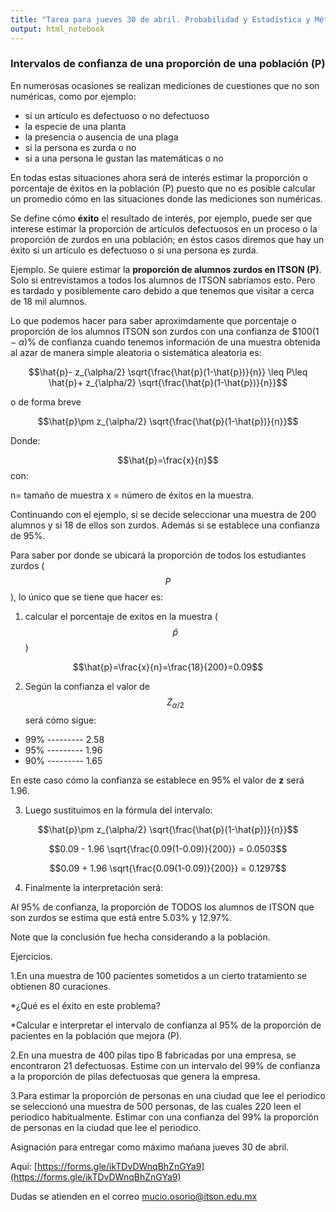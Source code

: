 ```yaml
---
title: "Tarea para jueves 30 de abril. Probabilidad y Estadística y Métodos Estadísticos"
output: html_notebook
---
```



### Intervalos de confianza de una proporción de una población (P)

En numerosas ocasiones se realizan mediciones de cuestiones que no son numéricas, como por ejemplo:

* si un artículo es defectuoso o no defectuoso
* la especie de una planta
* la presencia o ausencia de una plaga
* si la persona es zurda o no
* si a una persona le gustan las matemáticas o no

En todas estas situaciones ahora será de interés estimar la proporción o porcentaje de éxitos en la población (P) puesto que no es posible calcular un promedio cómo en las situaciones donde las mediciones son numéricas.

Se define cómo **éxito** el resultado de interés, por ejemplo, puede ser que interese estimar la proporción de artículos defectuosos en un proceso o la proporción de zurdos en una población; en éstos casos diremos que hay un éxito si un artículo es defectuoso o si una persona es zurda.

Ejemplo. Se quiere estimar la **proporción de alumnos zurdos en ITSON (P)**. Solo si entrevistamos a todos los alumnos de ITSON sabríamos esto. Pero es tardado y posiblemente caro debido a que tenemos que visitar a cerca de 18 mil alumnos.


Lo que podemos hacer para saber aproximdamente que porcentaje o proporción de los alumnos ITSON son zurdos con una confianza de $$100(1-\alpha)%$% de confianza cuando tenemos información de una muestra obtenida al azar de manera simple aleatoria o sistemática aleatoria es:


$$\hat{p}- z_{\alpha/2} \sqrt{\frac{\hat{p}(1-\hat{p})}{n}} \leq P\leq \hat{p}+ z_{\alpha/2} \sqrt{\frac{\hat{p}(1-\hat{p})}{n}}$$

o de forma breve

$$\hat{p}\pm z_{\alpha/2} \sqrt{\frac{\hat{p}(1-\hat{p})}{n}}$$

Donde:

$$\hat{p}=\frac{x}{n}$$
con:

n= tamaño de muestra
x = número de éxitos en la muestra.

Continuando con el ejemplo, si se decide seleccionar una muestra de 200 alumnos y si 18 de ellos son zurdos. Además si se establece una confianza de 95%.

Para saber por donde se ubicará la proporción de todos los estudiantes zurdos ($$P$$), lo único que se tiene que hacer es:

1. calcular el porcentaje de exitos en la muestra ($$\hat{p}$$)


$$\hat{p}=\frac{x}{n}=\frac{18}{200}=0.09$$

2. Según la confianza el valor de $$Z_{\alpha /2}$$ será cómo sigue:

* 99% --------- 2.58
* 95% --------- 1.96
* 90% --------- 1.65

En este caso cómo la confianza se establece en 95% el valor de **z** será 1.96.

3. Luego sustituimos en la fórmula del intervalo:

$$\hat{p}\pm z_{\alpha/2} \sqrt{\frac{\hat{p}(1-\hat{p})}{n}}$$

$$0.09 - 1.96 \sqrt{\frac{0.09(1-0.09)}{200}} = 0.0503$$

$$0.09 + 1.96 \sqrt{\frac{0.09(1-0.09)}{200}} = 0.1297$$

4. Finalmente la interpretación será:

Al 95% de confianza, la proporción de TODOS los alumnos de ITSON que son zurdos se estima que está entre 5.03% y 12.97%.


Note que la conclusión fue hecha considerando a la población.

Ejercicios.

1.En una muestra de 100 pacientes sometidos a un cierto tratamiento se obtienen 80 curaciones. 

*¿Qué es el éxito en este problema?

*Calcular e interpretar el intervalo de confianza al 95% de la proporción de pacientes en la población que mejora (P).


2.En una muestra de 400 pilas tipo B fabricadas por una empresa, se encontraron 21 defectuosas. Estime con un intervalo del 99% de confianza a la proporción de pilas defectuosas que genera la empresa.


3.Para estimar la proporción de personas en una ciudad que lee el periodico se seleccionó una muestra de 500 personas, de las cuales 220 leen el periodico habitualmente. 
Estimar con una confianza del 99% la proporción de personas en la ciudad que lee el periodico.



Asignación para entregar como máximo mañana jueves 30 de abril.


Aquí:
[https://forms.gle/ikTDvDWnqBhZnGYa9](https://forms.gle/ikTDvDWnqBhZnGYa9)


Dudas se atienden en el correo mucio.osorio@itson.edu.mx
